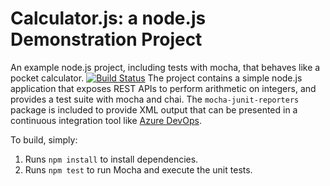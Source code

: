 Calculator.js: a node.js Demonstration Project
==============================================
An example node.js project, including tests with mocha, that behaves like
a pocket calculator.
[![Build Status](https://dev.azure.com/Mittaltarun1/Integrating%20External%20Source%20Control%20with%20Azure%20Pipelines/_apis/build/status/taru-mittal.calculator?branchName=master)](https://dev.azure.com/Mittaltarun1/Integrating%20External%20Source%20Control%20with%20Azure%20Pipelines/_build/latest?definitionId=17&branchName=master)
The project contains a simple node.js application that exposes REST APIs
to perform arithmetic on integers, and provides a test suite with mocha
and chai.  The `mocha-junit-reporters` package is included to provide XML
output that can be presented in a continuous integration tool like
[Azure DevOps](https://azure.com/devops).

To build, simply:

1. Runs `npm install` to install dependencies.
2. Runs `npm test` to run Mocha and execute the unit tests.

